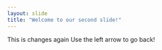```yaml
---
layout: slide
title: "Welcome to our second slide!"
---
```

This is changes again
Use the left arrow to go back!